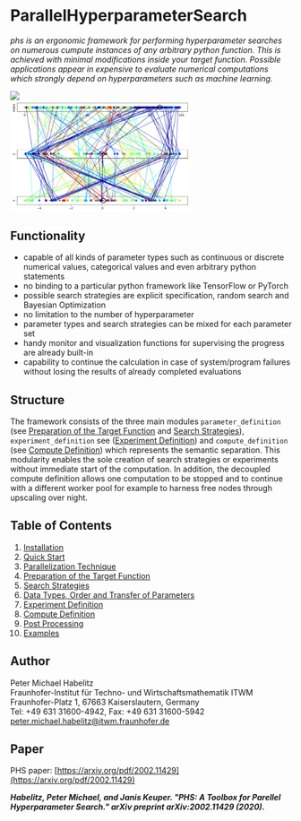 # ParallelHyperparameterSearch

*phs is an ergonomic framework for performing hyperparameter searches on numerous cumpute instances of any arbitrary python function. This is achieved with minimal modifications inside your target function. Possible applications appear in expensive to evaluate numerical computations which strongly depend on hyperparameters such as machine learning.*

<img src="./docs/start_page_images/plot_xyr_post_contour.gif" align="left" width=200/>
<img src="./docs/start_page_images/parameter_combination_post.png" align="center" width=322/>

## Functionality
+ capable of all kinds of parameter types such as continuous or discrete numerical values, categorical values and even arbitrary python statements
+ no binding to a particular python framework like TensorFlow or PyTorch
+ possible search strategies are explicit specification, random search and Bayesian Optimization
+ no limitation to the number of hyperparameter
+ parameter types and search strategies can be mixed for each parameter set
+ handy monitor and visualization functions for supervising the progress are already built-in
+ capability to continue the calculation in case of system/program failures without losing the results of already completed evaluations

## Structure
The framework consists of the three main modules ```parameter_definition``` (see [Preparation of the Target Function](./docs/preparation_of_the_target_function.md) and [Search Strategies](./docs/search_strategies.md)), ```experiment_definition``` see ([Experiment Definition](./docs/experiment_definition.md)) and ```compute_definition``` (see [Compute Definition](./docs/compute_definition.md)) which represents the semantic separation. This modularity enables the sole creation of search strategies or experiments without immediate start of the computation. In addition, the decoupled compute definition allows one computation to be stopped and to continue with a different worker pool for example to harness free nodes through upscaling over night.

## Table of Contents
1. [Installation](./docs/installation.md)
2. [Quick Start](./docs/quick_start.md)
3. [Parallelization Technique](./docs/parallelization_technique.md)
4. [Preparation of the Target Function](./docs/preparation_of_the_target_function.md)
5. [Search Strategies](./docs/search_strategies.md)
6. [Data Types, Order and Transfer of Parameters](./docs/data_types_order_transfer.md)
7. [Experiment Definition](./docs/experiment_definition.md)
8. [Compute Definition](./docs/compute_definition.md)
9. [Post Processing](./docs/post_processing.md)
10. [Examples](./examples/README.md)



[1]: http://docs.dask.org/en/latest/index.html "DASK"
[2]: https://en.wikipedia.org/wiki/Griewank_function "Griewank"
[3]: http://www.open-carme.org "Carme"

## Author

Peter Michael Habelitz  
Fraunhofer-Institut für Techno- und Wirtschaftsmathematik ITWM  
Fraunhofer-Platz 1, 67663 Kaiserslautern, Germany  
Tel: +49 631 31600-4942, Fax: +49 631 31600-5942  
<peter.michael.habelitz@itwm.fraunhofer.de>

## Paper
PHS paper: [https://arxiv.org/pdf/2002.11429](https://arxiv.org/pdf/2002.11429)

***Habelitz, Peter Michael, and Janis Keuper. "PHS: A Toolbox for Parellel Hyperparameter Search." arXiv preprint arXiv:2002.11429 (2020).***
